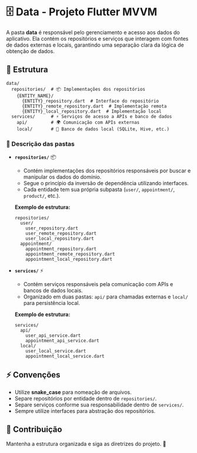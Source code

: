# 🗄️ Data - Projeto Flutter MVVM

A pasta **data** é responsável pelo gerenciamento e acesso aos dados do aplicativo. Ela contém os repositórios e serviços que interagem com fontes de dados externas e locais, garantindo uma separação clara da lógica de obtenção de dados.

## 📂 Estrutura

```
data/
  repositories/  # 📦 Implementações dos repositórios
    {ENTITY_NAME}/
      {ENTITY}_repository.dart  # Interface do repositório
      {ENTITY}_remote_repository.dart  # Implementação remota
      {ENTITY}_local_repository.dart  # Implementação local
  services/      # ⚡ Serviços de acesso a APIs e banco de dados
    api/         # 🌍 Comunicação com APIs externas
    local/       # 💾 Banco de dados local (SQLite, Hive, etc.)
```

### 📌 Descrição das pastas

- **`repositories/`** 📦

  - Contém implementações dos repositórios responsáveis por buscar e manipular os dados do domínio.
  - Segue o princípio da inversão de dependência utilizando interfaces.
  - Cada entidade tem sua própria subpasta (`user/`, `appointment/`, `product/`, etc.).

  **Exemplo de estrutura:**

  ```
  repositories/
    user/
      user_repository.dart
      user_remote_repository.dart
      user_local_repository.dart
    appointment/
      appointment_repository.dart
      appointment_remote_repository.dart
      appointment_local_repository.dart
  ```

- **`services/`** ⚡

  - Contém serviços responsáveis pela comunicação com APIs e bancos de dados locais.
  - Organizado em duas pastas: `api/` para chamadas externas e `local/` para persistência local.

  **Exemplo de estrutura:**

  ```
  services/
    api/
      user_api_service.dart
      appointment_api_service.dart
    local/
      user_local_service.dart
      appointment_local_service.dart
  ```

## ⚡ Convenções

- Utilize **snake_case** para nomeação de arquivos.
- Separe repositórios por entidade dentro de `repositories/`.
- Separe serviços conforme sua responsabilidade dentro de `services/`.
- Sempre utilize interfaces para abstração dos repositórios.

## 🤝 Contribuição

Mantenha a estrutura organizada e siga as diretrizes do projeto. 🚀
